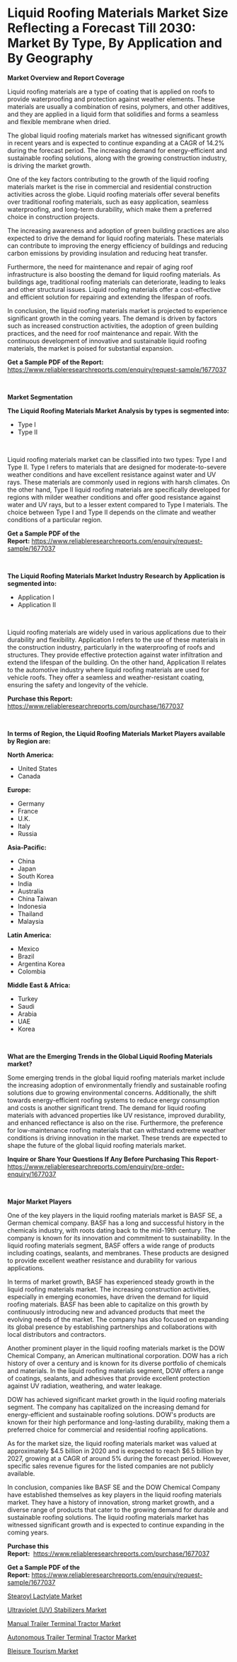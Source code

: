<p><h1>Liquid Roofing Materials Market Size Reflecting a Forecast Till 2030: Market By Type, By Application and By Geography</h1></p><p><strong>Market Overview and Report Coverage</strong></p>
<p><p>Liquid roofing materials are a type of coating that is applied on roofs to provide waterproofing and protection against weather elements. These materials are usually a combination of resins, polymers, and other additives, and they are applied in a liquid form that solidifies and forms a seamless and flexible membrane when dried.</p><p>The global liquid roofing materials market has witnessed significant growth in recent years and is expected to continue expanding at a CAGR of 14.2% during the forecast period. The increasing demand for energy-efficient and sustainable roofing solutions, along with the growing construction industry, is driving the market growth.</p><p>One of the key factors contributing to the growth of the liquid roofing materials market is the rise in commercial and residential construction activities across the globe. Liquid roofing materials offer several benefits over traditional roofing materials, such as easy application, seamless waterproofing, and long-term durability, which make them a preferred choice in construction projects.</p><p>The increasing awareness and adoption of green building practices are also expected to drive the demand for liquid roofing materials. These materials can contribute to improving the energy efficiency of buildings and reducing carbon emissions by providing insulation and reducing heat transfer.</p><p>Furthermore, the need for maintenance and repair of aging roof infrastructure is also boosting the demand for liquid roofing materials. As buildings age, traditional roofing materials can deteriorate, leading to leaks and other structural issues. Liquid roofing materials offer a cost-effective and efficient solution for repairing and extending the lifespan of roofs.</p><p>In conclusion, the liquid roofing materials market is projected to experience significant growth in the coming years. The demand is driven by factors such as increased construction activities, the adoption of green building practices, and the need for roof maintenance and repair. With the continuous development of innovative and sustainable liquid roofing materials, the market is poised for substantial expansion.</p></p>
<p><strong>Get a Sample PDF of the Report:</strong> <a href="https://www.reliableresearchreports.com/enquiry/request-sample/1677037">https://www.reliableresearchreports.com/enquiry/request-sample/1677037</a></p>
<p>&nbsp;</p>
<p><strong>Market Segmentation</strong></p>
<p><strong>The Liquid Roofing Materials Market Analysis by types is segmented into:</strong></p>
<p><ul><li>Type I</li><li>Type II</li></ul></p>
<p>&nbsp;</p>
<p><p>Liquid roofing materials market can be classified into two types: Type I and Type II. Type I refers to materials that are designed for moderate-to-severe weather conditions and have excellent resistance against water and UV rays. These materials are commonly used in regions with harsh climates. On the other hand, Type II liquid roofing materials are specifically developed for regions with milder weather conditions and offer good resistance against water and UV rays, but to a lesser extent compared to Type I materials. The choice between Type I and Type II depends on the climate and weather conditions of a particular region.</p></p>
<p><strong>Get a Sample PDF of the Report:</strong>&nbsp;<a href="https://www.reliableresearchreports.com/enquiry/request-sample/1677037">https://www.reliableresearchreports.com/enquiry/request-sample/1677037</a></p>
<p>&nbsp;</p>
<p><strong>The Liquid Roofing Materials Market Industry Research by Application is segmented into:</strong></p>
<p><ul><li>Application I</li><li>Application II</li></ul></p>
<p>&nbsp;</p>
<p><p>Liquid roofing materials are widely used in various applications due to their durability and flexibility. Application I refers to the use of these materials in the construction industry, particularly in the waterproofing of roofs and structures. They provide effective protection against water infiltration and extend the lifespan of the building. On the other hand, Application II relates to the automotive industry where liquid roofing materials are used for vehicle roofs. They offer a seamless and weather-resistant coating, ensuring the safety and longevity of the vehicle.</p></p>
<p><strong>Purchase this Report:</strong>&nbsp; <a href="https://www.reliableresearchreports.com/purchase/1677037">https://www.reliableresearchreports.com/purchase/1677037</a></p>
<p>&nbsp;</p>
<p><strong>In terms of Region, the Liquid Roofing Materials Market Players available by Region are:</strong></p>
<p>
    <p> <strong> North America: </strong>
        <ul>
            <li>United States</li>
            <li>Canada</li>
        </ul>
        </p> 
    <p> <strong> Europe: </strong>
        <ul>
            <li>Germany</li>
            <li>France</li>
            <li>U.K.</li>
            <li>Italy</li>
            <li>Russia</li>
        </ul>
        </p> 
    <p> <strong> Asia-Pacific: </strong>
        <ul>
            <li>China</li>
            <li>Japan</li>
            <li>South Korea</li>
            <li>India</li>
            <li>Australia</li>
            <li>China Taiwan</li>
            <li>Indonesia</li>
            <li>Thailand</li>
            <li>Malaysia</li>
        </ul>
        </p> 
    <p> <strong> Latin America: </strong>
        <ul>
            <li>Mexico</li>
            <li>Brazil</li>
            <li>Argentina Korea</li>
            <li>Colombia</li>
        </ul>
        </p> 
    <p> <strong> Middle East & Africa: </strong>
        <ul>
            <li>Turkey</li>
            <li>Saudi</li>
            <li>Arabia</li>
            <li>UAE</li>
            <li>Korea</li>
        </ul>
    </p>
    </p>
<p>&nbsp;</p>
<p><strong>What are the Emerging Trends in the Global Liquid Roofing Materials market?</strong></p>
<p><p>Some emerging trends in the global liquid roofing materials market include the increasing adoption of environmentally friendly and sustainable roofing solutions due to growing environmental concerns. Additionally, the shift towards energy-efficient roofing systems to reduce energy consumption and costs is another significant trend. The demand for liquid roofing materials with advanced properties like UV resistance, improved durability, and enhanced reflectance is also on the rise. Furthermore, the preference for low-maintenance roofing materials that can withstand extreme weather conditions is driving innovation in the market. These trends are expected to shape the future of the global liquid roofing materials market.</p></p>
<p><strong>Inquire or Share Your Questions If Any Before Purchasing This Report</strong>- <a href="https://www.reliableresearchreports.com/enquiry/pre-order-enquiry/1677037">https://www.reliableresearchreports.com/enquiry/pre-order-enquiry/1677037</a></p>
<p>&nbsp;</p>
<p><strong>Major Market Players</strong></p>
<p><p>One of the key players in the liquid roofing materials market is BASF SE, a German chemical company. BASF has a long and successful history in the chemicals industry, with roots dating back to the mid-19th century. The company is known for its innovation and commitment to sustainability. In the liquid roofing materials segment, BASF offers a wide range of products including coatings, sealants, and membranes. These products are designed to provide excellent weather resistance and durability for various applications.</p><p>In terms of market growth, BASF has experienced steady growth in the liquid roofing materials market. The increasing construction activities, especially in emerging economies, have driven the demand for liquid roofing materials. BASF has been able to capitalize on this growth by continuously introducing new and advanced products that meet the evolving needs of the market. The company has also focused on expanding its global presence by establishing partnerships and collaborations with local distributors and contractors.</p><p>Another prominent player in the liquid roofing materials market is the DOW Chemical Company, an American multinational corporation. DOW has a rich history of over a century and is known for its diverse portfolio of chemicals and materials. In the liquid roofing materials segment, DOW offers a range of coatings, sealants, and adhesives that provide excellent protection against UV radiation, weathering, and water leakage.</p><p>DOW has achieved significant market growth in the liquid roofing materials segment. The company has capitalized on the increasing demand for energy-efficient and sustainable roofing solutions. DOW's products are known for their high performance and long-lasting durability, making them a preferred choice for commercial and residential roofing applications.</p><p>As for the market size, the liquid roofing materials market was valued at approximately $4.5 billion in 2020 and is expected to reach $6.5 billion by 2027, growing at a CAGR of around 5% during the forecast period. However, specific sales revenue figures for the listed companies are not publicly available.</p><p>In conclusion, companies like BASF SE and the DOW Chemical Company have established themselves as key players in the liquid roofing materials market. They have a history of innovation, strong market growth, and a diverse range of products that cater to the growing demand for durable and sustainable roofing solutions. The liquid roofing materials market has witnessed significant growth and is expected to continue expanding in the coming years.</p></p>
<p><strong>Purchase this Report:</strong>&nbsp;&nbsp;<a href="https://www.reliableresearchreports.com/purchase/1677037">https://www.reliableresearchreports.com/purchase/1677037</a></p>
<p></p>
<p><strong>Get a Sample PDF of the Report:</strong>&nbsp;<a href="https://www.reliableresearchreports.com/enquiry/request-sample/1677037">https://www.reliableresearchreports.com/enquiry/request-sample/1677037</a></p>
<p><p><a href="https://github.com/PeterParrish5/Market-Research-Report-List-1/blob/main/stearoyl-lactylate-market.md">Stearoyl Lactylate Market</a></p><p><a href="https://github.com/CliffMedina6/Market-Research-Report-List-1/blob/main/ultraviolet-uv-stabilizers-market.md">Ultraviolet (UV) Stabilizers Market</a></p><p><a href="https://www.linkedin.com/pulse/manual-trailer-terminal-tractor-market-insights-players/">Manual Trailer Terminal Tractor Market</a></p><p><a href="https://www.linkedin.com/pulse/autonomous-trailer-terminal-tractor-market-insights-players/">Autonomous Trailer Terminal Tractor Market</a></p><p><a href="https://medium.com/@darbyledner/bleisure-tourism-market-competitive-analysis-market-trends-and-forecast-to-2030-fffbe438230e">Bleisure Tourism Market</a></p></p>